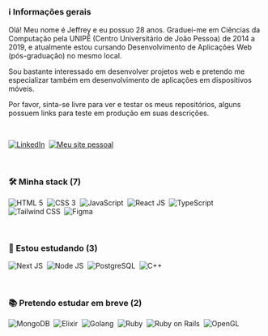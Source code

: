 ### ℹ️ Informações gerais

Olá! Meu nome é Jeffrey e eu possuo 28 anos. Graduei-me em Ciências da Computação pela UNIPÊ (Centro Universitário de João Pessoa) de 2014 a 2019, e atualmente estou cursando Desenvolvimento de Aplicações Web (pós-graduação) no mesmo local.

Sou bastante interessado em desenvolver projetos web e pretendo me especializar também em desenvolvimento de aplicações em dispositivos móveis.

Por favor, sinta-se livre para ver e testar os meus repositórios, alguns possuem links para teste em produção em suas descrições.

<br/>

[<img src="https://img.shields.io/badge/LinkedIn-0077B5?style=for-the-badge&logo=linkedin&logoColor=white" title="LinkedIn" alt="LinkedIn" />](https://www.linkedin.com/in/jeffreyalvr/)&nbsp;
[<img src="https://img.shields.io/badge/website-000000?style=for-the-badge&logo=About.me&logoColor=white" title="Meu site pessoal" alt="Meu site pessoal" />](https://www.jeffreyalvr.dev/)&nbsp;

<br/>

### 🛠 Minha stack (7)
<img src="https://img.shields.io/badge/HTML5-E34F26?style=for-the-badge&logo=html5&logoColor=white" title="HTML 5" alt="HTML 5" />&nbsp;
<img src="https://img.shields.io/badge/CSS3-1572B6?style=for-the-badge&logo=css3&logoColor=white" title="CSS 3" alt="CSS 3" />&nbsp;
<img src="https://img.shields.io/badge/JavaScript-F7DF1E?style=for-the-badge&logo=JavaScript&logoColor=white" title="JavaScript" alt="JavaScript" />&nbsp;
<img src="https://img.shields.io/badge/React-20232A?style=for-the-badge&logo=react&logoColor=61DAFB" title="React JS" alt="React JS" />&nbsp;
<img src="https://img.shields.io/badge/TypeScript-007ACC?style=for-the-badge&logo=typescript&logoColor=white" title="TypeScript" alt="TypeScript" />&nbsp;
<img src="https://img.shields.io/badge/Tailwind_CSS-38B2AC?style=for-the-badge&logo=tailwind-css&logoColor=white" title="Tailwind CSS" alt="Tailwind CSS" />&nbsp;
<img src="https://img.shields.io/badge/Figma-F24E1E?style=for-the-badge&logo=figma&logoColor=white" title="Figma" alt="Figma" />&nbsp;

<br/>

### 📖 Estou estudando (3)
<img src="https://img.shields.io/badge/Next.js-000?logo=nextdotjs&logoColor=fff&style=for-the-badge" title="Next JS" alt="Next JS" />&nbsp;
<img src="https://img.shields.io/badge/Node.js-43853D?style=for-the-badge&logo=node.js&logoColor=white" title="Node JS" alt="Node JS" />&nbsp;
<img src="https://img.shields.io/badge/PostgreSQL-316192?style=for-the-badge&logo=postgresql&logoColor=white" title="PostgreSQL" alt="PostgreSQL" />&nbsp;
<img src="https://img.shields.io/badge/C%2B%2B-00599C?style=for-the-badge&logo=c%2B%2B&logoColor=white" title="C++" alt="C++" />&nbsp;

<br/>

### 📚 Pretendo estudar em breve (2)
<img src="https://img.shields.io/badge/MongoDB-4EA94B?style=for-the-badge&logo=mongodb&logoColor=white" title="MongoDB" alt="MongoDB" />&nbsp;
<img src="https://img.shields.io/badge/Elixir-4B275F?style=for-the-badge&logo=elixir&logoColor=white" title="Elixir" alt="Elixir" />&nbsp;
<img src="https://img.shields.io/badge/Go-00ADD8?style=for-the-badge&logo=go&logoColor=white" title="Golang" alt="Golang" />&nbsp;
<img src="https://img.shields.io/badge/Ruby-CC342D?style=for-the-badge&logo=ruby&logoColor=white" title="Ruby" alt="Ruby" />&nbsp;
<img src="https://img.shields.io/badge/Ruby_on_Rails-CC0000?style=for-the-badge&logo=ruby-on-rails&logoColor=white" title="Ruby on Rails" alt="Ruby on Rails" />&nbsp;
<img src="https://img.shields.io/badge/OpenGL-FFFFFF?style=for-the-badge&logo=opengl" title="OpenGL" alt="OpenGL" />&nbsp;

